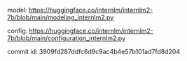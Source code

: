 model:
https://huggingface.co/internlm/internlm2-7b/blob/main/modeling_internlm2.py

config:
https://huggingface.co/internlm/internlm2-7b/blob/main/configuration_internlm2.py

commit id:
3909fd287ddfc6d9c9ac4b4e57b101ad7fd8d204